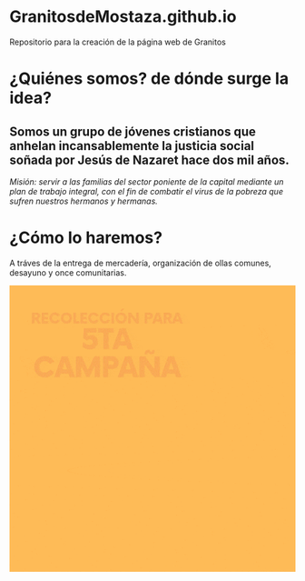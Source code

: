 # GranitosdeMostaza.github.io
Repositorio para la creación de la página web de Granitos
# ¿Quiénes somos? de dónde surge la idea?

## Somos un grupo de jóvenes cristianos que anhelan incansablemente la justicia social soñada por Jesús de Nazaret hace dos mil años.

*Misión: servir a las familias del sector poniente de la capital mediante un plan de trabajo integral, con el fin de combatir el virus de la pobreza que sufren nuestros hermanos y hermanas.*

# ¿Cómo lo haremos?

A tráves de la entrega de mercadería, organización de ollas comunes, desayuno y once comunitarias.

![](Capturas/5ta_campana.gif)

